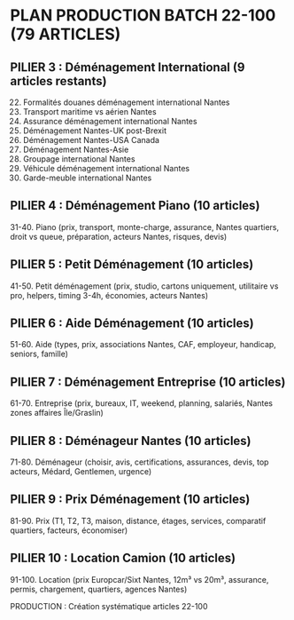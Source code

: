 # PLAN PRODUCTION BATCH 22-100 (79 ARTICLES)

## PILIER 3 : Déménagement International (9 articles restants)
22. Formalités douanes déménagement international Nantes
23. Transport maritime vs aérien Nantes
24. Assurance déménagement international Nantes
25. Déménagement Nantes-UK post-Brexit
26. Déménagement Nantes-USA Canada
27. Déménagement Nantes-Asie
28. Groupage international Nantes
29. Véhicule déménagement international Nantes
30. Garde-meuble international Nantes

## PILIER 4 : Déménagement Piano (10 articles)
31-40. Piano (prix, transport, monte-charge, assurance, Nantes quartiers, droit vs queue, préparation, acteurs Nantes, risques, devis)

## PILIER 5 : Petit Déménagement (10 articles)
41-50. Petit déménagement (prix, studio, cartons uniquement, utilitaire vs pro, helpers, timing 3-4h, économies, acteurs Nantes)

## PILIER 6 : Aide Déménagement (10 articles)  
51-60. Aide (types, prix, associations Nantes, CAF, employeur, handicap, seniors, famille)

## PILIER 7 : Déménagement Entreprise (10 articles)
61-70. Entreprise (prix, bureaux, IT, weekend, planning, salariés, Nantes zones affaires Île/Graslin)

## PILIER 8 : Déménageur Nantes (10 articles)
71-80. Déménageur (choisir, avis, certifications, assurances, devis, top acteurs, Médard, Gentlemen, urgence)

## PILIER 9 : Prix Déménagement (10 articles)
81-90. Prix (T1, T2, T3, maison, distance, étages, services, comparatif quartiers, facteurs, économiser)

## PILIER 10 : Location Camion (10 articles)
91-100. Location (prix Europcar/Sixt Nantes, 12m³ vs 20m³, assurance, permis, chargement, quartiers, agences Nantes)

PRODUCTION : Création systématique articles 22-100
